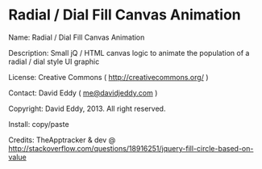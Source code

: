 Radial / Dial Fill Canvas Animation
================
Name:
Radial / Dial Fill Canvas Animation

Description:
Small jQ / HTML canvas logic to animate the population of a radial / dial style UI graphic

License:
Creative Commons ( http://creativecommons.org/ )

Contact:
David Eddy ( me@davidjeddy.com )

Copyright:
David Eddy, 2013. All right reserved.

Install:
copy/paste

Credits:
TheApptracker & dev @ http://stackoverflow.com/questions/18916251/jquery-fill-circle-based-on-value
